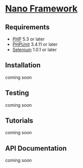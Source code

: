 [Nano Framework](http://github.com/visor/nano)
==============

Requirements
------------

- [PHP](http://php.net) 5.3 or later 
- [PHPUnit](http://phpunit.de) 3.4.11 or later 
- [Selenium](http://) 1.0.1 or later 

Installation
------------

coming soon

Testing
-------

coming soon

Tutorials
---------

coming soon

API Documentation
-----------------

coming soon